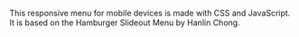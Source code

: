 This responsive menu for mobile devices is made with CSS and JavaScript. It is based on the Hamburger Slideout Menu by Hanlin Chong.
